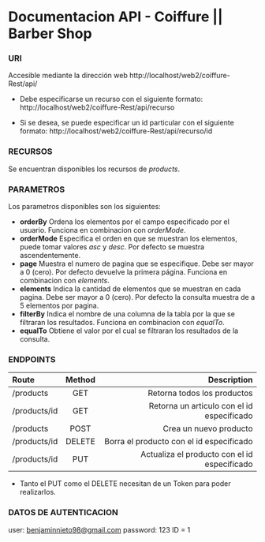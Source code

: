 # Documentacion API - Coiffure || Barber Shop

###  URI
Accesible mediante la dirección web http://localhost/web2/coiffure-Rest/api/

- Debe especificarse un recurso con el siguiente formato: http://localhost/web2/coiffure-Rest/api/recurso  

- Si se desea, se puede especificar un id particular con el siguiente formato: http://localhost/web2/coiffure-Rest/api/recurso/id  

###  RECURSOS
Se encuentran disponibles los recursos de *products*.

###  PARAMETROS
Los parametros disponibles son los siguientes:

- **orderBy** Ordena los elementos por el campo especificado por el usuario. Funciona en combinacion con *orderMode*.
- **orderMode** Especifica el orden en que se muestran los elementos, puede tomar valores *asc* y *desc*. Por defecto se muestra ascendentemente.
- **page** Muestra el numero de pagina que se especifique. Debe ser mayor a 0 (cero). Por defecto devuelve la primera página. Funciona en combinacion con *elements*.
- **elements** Indica la cantidad de elementos que se muestran en cada pagina. Debe ser mayor a 0 (cero). Por defecto la consulta muestra de a 5 elementos por pagina.
- **filterBy** Indica el nombre de una columna de la tabla por la que se filtraran los resultados. Funciona en combinacion con *equalTo*.
- **equalTo** Obtiene el valor por el cual se filtraran los resultados de la consulta.

### ENDPOINTS
| Route        | Method         | Description   |
| :---         |     :---:      |          ---: |
| /products    | GET            | Retorna todos los productos    |
| /products/id | GET            | Retorna un articulo con el id especificado    |
| /products    | POST           | Crea un nuevo producto    |
| /products/id | DELETE         | Borra el producto con el id especificado    |
| /products/id | PUT            | Actualiza el producto con el id especificado    |

- Tanto el PUT como el DELETE necesitan de un Token para poder realizarlos.

### DATOS DE AUTENTICACION
user: benjaminnieto98@gmail.com
password: 123
ID = 1
